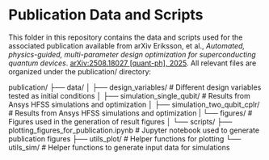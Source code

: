 # Publication Data and Scripts

This folder in this repository contains the data and scripts used for the associated publication available from arXiv 
Eriksson, et al., *Automated, physics-guided, multi-parameter design optimization for superconducting quantum devices*. [arXiv:2508.18027 [quant-ph], 2025](https://arxiv.org/abs/2508.18027).
All relevant files are organized under the publication/ directory:

publication/
├── data/
│   ├── design_variables/              # Different design variables tested as initial conditions
│   ├── simulation_single_qubit/       # Results from Ansys HFSS simulations and optimization
│   ├── simulation_two_qubit_cplr/     # Results from Ansys HFSS simulations and optimization
|   └── figures/                       # Figures used in the generation of result figures
│
└── scripts/
    ├── plotting_figures_for_publication.ipynb  # Jupyter notebook used to generate publication figures
    ├── utils_plot/                             # Helper functions for plotting
    └── utils_sim/                              # Helper functions to generate input data for simulations

